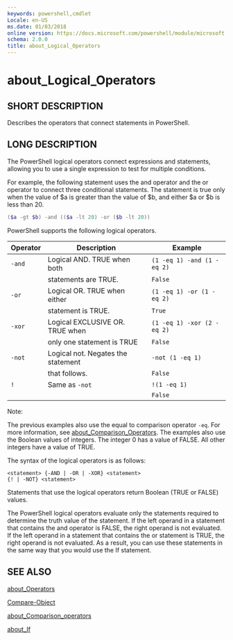 ```yaml
---
keywords: powershell,cmdlet
Locale: en-US
ms.date: 01/03/2018
online version: https://docs.microsoft.com/powershell/module/microsoft.powershell.core/about/about_logical_operators?view=powershell-7&WT.mc_id=ps-gethelp
schema: 2.0.0
title: about_Logical_Operators
---
```

# about_Logical_Operators

## SHORT DESCRIPTION
Describes the operators that connect statements in PowerShell.

## LONG DESCRIPTION

The PowerShell logical operators connect expressions and statements, allowing
you to use a single expression to test for multiple conditions.

For example, the following statement uses the and operator and the or operator
to connect three conditional statements. The statement is true only when the
value of $a is greater than the value of $b, and either $a or $b is less than
20.

```powershell
($a -gt $b) -and (($a -lt 20) -or ($b -lt 20))
```

PowerShell supports the following logical operators.

|Operator|Description                        |Example                   |
|--------|-----------------------------------|--------------------------|
|`-and`  |Logical AND. TRUE when both        |`(1 -eq 1) -and (1 -eq 2)`|
|        |statements are TRUE.               |`False`                   |
|`-or`   |Logical OR. TRUE when either       |`(1 -eq 1) -or (1 -eq 2)` |
|        |statement is TRUE.                 |`True`                    |
|`-xor`  |Logical EXCLUSIVE OR. TRUE when    |`(1 -eq 1) -xor (2 -eq 2)`|
|        |only one statement is TRUE         |`False`                   |
|`-not`  |Logical not. Negates the statement |`-not (1 -eq 1)`          |
|        |that follows.                      |`False`                   |
|`!`     |Same as `-not`                     |`!(1 -eq 1)`              |
|        |                                   |`False`                   |

 Note:

The previous examples also use the equal to comparison operator `-eq`. For
more information, see
[about_Comparison_Operators](about_Comparison_Operators.md). The examples also
use the Boolean values of integers. The integer 0 has a value of FALSE. All
other integers have a value of TRUE.

The syntax of the logical operators is as follows:

```
<statement> {-AND | -OR | -XOR} <statement>
{! | -NOT} <statement>
```

Statements that use the logical operators return Boolean (TRUE or FALSE)
values.

The PowerShell logical operators evaluate only the statements required to
determine the truth value of the statement. If the left operand in a statement
that contains the and operator is FALSE, the right operand is not evaluated.
If the left operand in a statement that contains the or statement is TRUE, the
right operand is not evaluated. As a result, you can use these statements in
the same way that you would use the If statement.

## SEE ALSO

[about_Operators](about_Operators.md)

[Compare-Object](xref:Microsoft.PowerShell.Utility.Compare-Object)

[about_Comparison_operators](about_Comparison_Operators.md)

[about_If](about_If.md)
